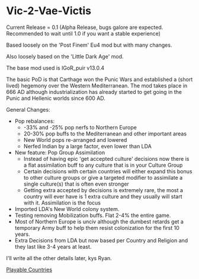 # Vic-2-Vae-Victis

Current Release = 0.1 (Alpha Release, bugs galore are expected. Recommended to wait until 1.0 if you want a stable experience)

Based loosely on the 'Post Finem' Eu4 mod but with many changes.

Also loosely based on the  'Little Dark Age' mod.

The base mod used is IGoR_puir v13.0.4

The basic PoD is that Carthage won the Punic Wars and established a (short lived) hegemony over the Western Mediterranean. The mod takes place in 666 AD although industrialization has already started to get going in the Punic and Hellenic worlds since 600 AD.

General Changes: 

* Pop rebalances: 
	* -33% and -25% pop nerfs to Northern Europe 
	* 20-30% pop buffs to the Mediterranean and other important areas
	* New World pops re-arranged and lowered
	* Nerfed Indian by a large factor, even lower than LDA
* New feature: Pop Group Assimilation
	* Instead of having epic 'get accepted culture' decisions now there is a flat assimilation buff to any culture that is in your Culture Group
	* Certain decisions with certain countries will either expand this bonus to other culture groups or give a targeted modifier to assimilate a single culture(s) that is often even stronger
	* Getting extra accepted by decisions is extremely rare, the most a country will ever have is 1 extra culture and they usually will start with it. Assimilation is the focus
* Imported LDA's New World colony system. 
* Testing removing Mobilization buffs. Flat 2-4% the entire game.
* Most of Northern Europe is unciv although the dumbest retards get a temporary Army buff to help them resist colonization for the first 10 years.
* Extra Decisions from LDA but now based per Country and Religion and they last like 3-4 years at least.

I'll write all the other details later, kys Ryan.

[Playable Countries](https://i.imgur.com/m2lVtVr.png)
